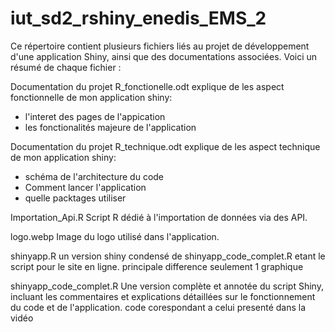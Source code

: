 # iut_sd2_rshiny_enedis_EMS_2

Ce répertoire contient plusieurs fichiers liés au projet de développement d'une application Shiny, ainsi que des documentations associées. Voici un résumé de chaque fichier :

Documentation du projet R_fonctionelle.odt
explique de les aspect fonctionnelle de mon application shiny:
  - l'interet des pages de l'appication
  - les fonctionalités majeure de l'application

Documentation du projet R_technique.odt
explique de les aspect technique de mon application shiny:
  - schéma de l'architecture du code
  - Comment lancer l'application
  - quelle packtages utiliser

Importation_Api.R
Script R dédié à l'importation de données via des API. 

logo.webp
Image du logo utilisé dans l'application. 

shinyapp.R
un version shiny condensé de shinyapp_code_complet.R etant le script pour le site en ligne.
principale difference seulement 1 graphique 

shinyapp_code_complet.R
Une version complète et annotée du script Shiny, incluant les commentaires et explications détaillées sur le fonctionnement du code et de l'application. 
code corespondant a celui presenté dans la vidéo

